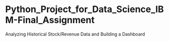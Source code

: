 # Python_Project_for_Data_Science_IBM-Final_Assignment
Analyzing Historical Stock/Revenue Data and Building a Dashboard
